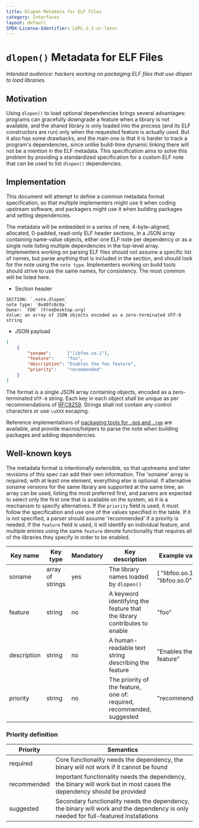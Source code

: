 ```yaml
---
title: Dlopen Metadata for ELF Files
category: Interfaces
layout: default
SPDX-License-Identifier: LGPL-2.1-or-later
---
```


# `dlopen()` Metadata for ELF Files

*Intended audience: hackers working on packaging ELF files that use dlopen to load libraries.*

## Motivation

Using `dlopen()` to load optional dependencies brings several advantages: programs can gracefully downgrade
a feature when a library is not available, and the shared library is only loaded into the process (and its
ELF constructors are run) only when the requested feature is actually used. But it also has some drawbacks,
and the main one is that it is harder to track a program's dependencies, since unlike build-time dynamic
linking there will not be a mention in the ELF metadata. This specification aims to solve this problem by
providing a standardized specification for a custom ELF note that can be used to list `dlopen()`
dependencies.

## Implementation

This document will attempt to define a common metadata format specification, so that multiple implementers
might use it when coding upstream software, and packagers might use it when building packages and setting
dependencies.

The metadata will be embedded in a series of new, 4-byte-aligned, allocated, 0-padded, read-only ELF header
sections, in a JSON array containing name-value objects, either one ELF note per dependency or as a single
note listing multiple dependencies in the top-level array. Implementers working on parsing ELF files should
not assume a specific list of names, but parse anything that is included in the section, and should look for
the note using the `note type`. Implementers working on build tools should strive to use the same names, for
consistency. The most common will be listed here.

* Section header

```
SECTION: `.note.dlopen`
note type: `0x407c0c0a`
Owner: `FDO` (FreeDesktop.org)
Value: an array of JSON objects encoded as a zero-terminated UTF-8 string
```

* JSON payload

```json
[
    {
        "soname":      ["libfoo.so.1"],
        "feature":     "foo",
        "description": "Enables the foo feature",
        "priority":    "recommended"
    }
]
```

The format is a single JSON array containing objects, encoded as a zero-terminated `UTF-8` string. Each key
in each object shall be unique as per recommendations of [RFC8259](https://datatracker.ietf.org/doc/html/rfc8259#section-4).
Strings shall not contain any control characters or use `\uXXX` escaping.

Reference implementations of [packaging tools for `.deb` and `.rpm`](https://github.com/systemd/package-notes)
are available, and provide macros/helpers to parse the note when building packages and adding dependencies.

## Well-known keys

The metadata format is intentionally extensible, so that upstreams and later revisions of this spec can add
their own information. The 'soname' array is required, with at least one element, everything else is
optional. If alternative soname versions for the same library are supported at the same time, an array can
be used, listing the most preferred first, and parsers are expected to select only the first one that is
available on the system, as it is a mechanism to specify alternatives. If the `priority` field is used, it
must follow the specification and use one of the values specified in the table. If it is not specified, a
parser should assume 'recommended' if a priority is needed. If the `feature` field is used, it will identify
an individual feature, and multiple entries using the same `feature` denote functionality that requires all
of the libraries they specify in order to be enabled.

| Key name    | Key type                   | Mandatory | Key description                                                          | Example value                    |
|-------------|----------------------------|-----------|--------------------------------------------------------------------------|----------------------------------|
| soname      | array of strings           | yes       | The library names loaded by `dlopen()`                                   | [ "libfoo.so.1", "libfoo.so.0" ] |
| feature     | string                     | no        | A keyword identifying the feature that the library contributes to enable | "foo"                            |
| description | string                     | no        | A human-readable text string describing the feature                      | "Enables the foo feature"        |
| priority    | string                     | no        | The priority of the feature, one of: required, recommended, suggested    | "recommended"                    |

### Priority definition

| Priority    | Semantics                                                                                                                            |
|-------------|--------------------------------------------------------------------------------------------------------------------------------------|
| required    | Core functionality needs the dependency, the binary will not work if it cannot be found                                              |
| recommended | Important functionality needs the dependency, the binary will work but in most cases the dependency should be provided               |
| suggested   | Secondary functionality needs the dependency, the binary will work and the dependency is only needed for full-featured installations |
